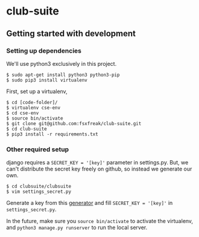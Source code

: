 # club-suite

## Getting started with development
### Setting up dependencies
We'll use python3 exclusively in this project.
```
$ sudo apt-get install python3 python3-pip
$ sudo pip3 install virtualenv
```
First, set up a virtualenv,
```
$ cd [code-folder]/
$ virtualenv cse-env
$ cd cse-env
$ source bin/activate
$ git clone git@github.com:fsxfreak/club-suite.git
$ cd club-suite
$ pip3 install -r requirements.txt
```

### Other required setup
django requires a ```SECRET_KEY = '[key]'``` parameter in settings.py. But, we
can't distribute the secret key freely on github, so instead we generate
our own.
```
$ cd clubsuite/clubsuite
$ vim settings_secret.py
```
Generate a key from this 
[generator](http://www.miniwebtool.com/django-secret-key-generator/)
and fill ```SECRET_KEY = '[key]'``` in ```settings_secret.py```.

In the future, make sure you ```source bin/activate``` to activate the virtualenv,
and ```python3 manage.py runserver``` to run the local server.

